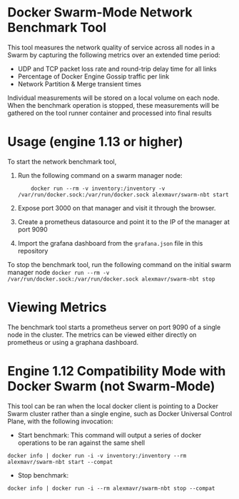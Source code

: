Docker Swarm-Mode Network Benchmark Tool
=======================================

This tool measures the network quality of service across all nodes in a Swarm by capturing the following metrics over an extended time period:
- UDP and TCP packet loss rate and round-trip delay time for all links
- Percentage of Docker Engine Gossip traffic per link
- Network Partition & Merge transient times

Individual measurements will be stored on a local volume on each node. When the benchmark operation is stopped,
these measurements will be gathered on the tool runner container and processed into final results

Usage (engine 1.13 or higher)
=============================

To start the network benchmark tool, 

1) Run the following command on a swarm manager node:
	```
		docker run --rm -v inventory:/inventory -v /var/run/docker.sock:/var/run/docker.sock alexmavr/swarm-nbt start
	```

2) Expose port 3000 on that manager and visit it through the browser.
3) Create a prometheus datasource and point it to the IP of the manager at port
9090
4) Import the grafana dashboard from the `grafana.json` file in this repository


To stop the benchmark tool, run the following command on the initial swarm manager
node
	```
		docker run --rm -v /var/run/docker.sock:/var/run/docker.sock alexmavr/swarm-nbt stop  
	```

Viewing Metrics 
===============

The benchmark tool starts a prometheus server on port 9090 of a single node in
the cluster. The metrics can be viewed either directly on prometheus or using a
graphana dashboard.

Engine 1.12 Compatibility Mode with Docker Swarm (not Swarm-Mode)
====================================================

This tool can be ran when the local docker client is pointing to a Docker Swarm
cluster rather than a single engine, such as Docker Universal Control Plane, 
with the following invocation:

* Start benchmark: This command will output a series of docker operations to be
  ran against the same shell
```
docker info | docker run -i -v inventory:/inventory --rm alexmavr/swarm-nbt start --compat
```

* Stop benchmark: 
```
docker info | docker run -i --rm alexmavr/swarm-nbt stop --compat
```



